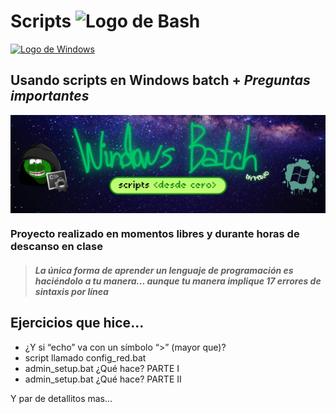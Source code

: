 # Scripts <img src="https://external-content.duckduckgo.com/iu/?u=https%3A%2F%2Ficon-library.com%2Fimages%2Fbash-icon%2Fbash-icon-24.jpg&f=1&nofb=1&ipt=d2306af2433146315fcde0baacc135c7fcee4b49b041cfddf26af74bdf105d60" width="24" height="24" alt="Logo de Bash" style="vertical-align: bottom;">




<a href="https://www.microsoft.com/es-xl/windows?r=1">
  <img src="https://external-content.duckduckgo.com/iu/?u=http%3A%2F%2Fwww.pngall.com%2Fwp-content%2Fuploads%2F2%2FWindows-Logo-PNG-Images.png&f=1&nofb=1&ipt=1fee5347e43373cf05742ab91b0d9d2a5d3c69e067c7aadb10938aec431cb8be" width="40" height="40" alt="Logo de Windows">
</a>


## Usando scripts en Windows batch + *Preguntas importantes*
<img src="images/Banner.png" style="vertical-align: bottom;">

### Proyecto realizado en momentos libres y durante horas de descanso en clase

> ##### La única forma de aprender un lenguaje de programación es haciéndolo a tu manera... aunque tu manera implique 17 errores de sintaxis por línea


## Ejercicios que hice...

- ¿Y si “echo” va con un símbolo “>” (mayor que)?
- script llamado config_red.bat
- admin_setup.bat ¿Qué hace? PARTE I
- admin_setup.bat ¿Qué hace? PARTE II

Y par de detallitos mas...
